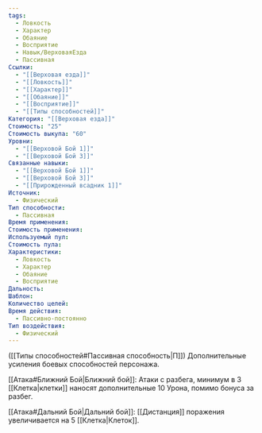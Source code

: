 ```yaml
---
tags:
  - Ловкость
  - Характер
  - Обаяние
  - Восприятие
  - Навык/ВерховаяЕзда
  - Пассивная
Ссылки:
  - "[[Верховая езда]]"
  - "[[Ловкость]]"
  - "[[Характер]]"
  - "[[Обаяние]]"
  - "[[Восприятие]]"
  - "[[Типы способностей]]"
Категория: "[[Верховая езда]]"
Стоимость: "25"
Стоимость выкупа: "60"
Уровни:
  - "[[Верховой Бой 1]]"
  - "[[Верховой Бой 3]]"
Связанные навыки:
  - "[[Верховой Бой 1]]"
  - "[[Верховой Бой 3]]"
  - "[[Прирожденный всадник 1]]"
Источник:
  - Физический
Тип способности:
  - Пассивная
Время применения: 
Стоимость применения: 
Используемый пул: 
Стоимость пула: 
Характеристики:
  - Ловкость
  - Характер
  - Обаяние
  - Восприятие
Дальность: 
Шаблон: 
Количество целей: 
Время действия:
  - Пассивно-постоянно
Тип воздействия:
  - Физический
---
```

([[Типы способностей#Пассивная способность|П]]) Дополнительные усиления боевых способностей персонажа.

[[Атака#Ближний Бой|Ближний бой]]: Атаки с разбега, минимум в 3 [[Клетка|клетки]] наносят дополнительные 10 Урона, помимо бонуса за разбег.

[[Атака#Дальний Бой|Дальний бой]]: [[Дистанция]] поражения увеличивается на 5 [[Клетка|Клеток]].